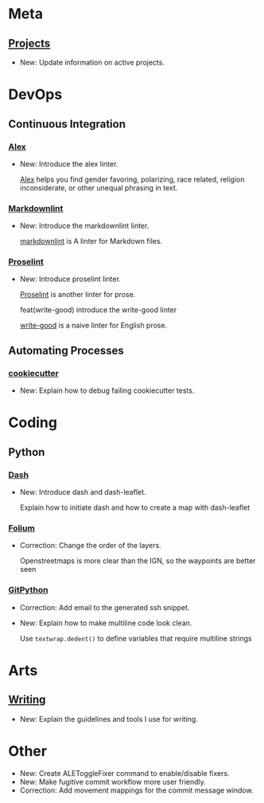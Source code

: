 # Meta

## [Projects](projects.md)

* New: Update information on active projects.

# DevOps

## Continuous Integration

### [Alex](alex.md)

* New: Introduce the alex linter.

    [Alex](alex.md) helps you find gender favoring,
    polarizing, race related, religion inconsiderate, or other unequal phrasing
    in
    text.

### [Markdownlint](markdownlint.md)

* New: Introduce the markdownlint linter.

    [markdownlint](markdownlint.md) is A linter for Markdown files.

### [Proselint](proselint.md)

* New: Introduce proselint linter.

    [Proselint](https://github.com/amperser/proselint/) is another linter
    for prose.
    
    feat(write-good) introduce the write-good linter
    
    [write-good](https://github.com/btford/write-good) is a naive linter for
    English
    prose.

## Automating Processes

### [cookiecutter](cookiecutter.md)

* New: Explain how to debug failing cookiecutter tests.

# Coding

## Python

### [Dash](dash.md)

* New: Introduce dash and dash-leaflet.

    Explain how to initiate dash and how to create a map with dash-leaflet

### [Folium](folium.md)

* Correction: Change the order of the layers.

    Openstreetmaps is more clear than the IGN, so the waypoints are better
    seen

### [GitPython](python.md)

* Correction: Add email to the generated ssh snippet.
* New: Explain how to make multiline code look clean.

    Use `textwrap.dedent()` to define variables that require multiline
    strings

# Arts

## [Writing](writing.md)

* New: Explain the guidelines and tools I use for writing.

# Other

* New: Create ALEToggleFixer command to enable/disable fixers.
* New: Make fugitive commit workflow more user friendly.
* Correction: Add movement mappings for the commit message window.